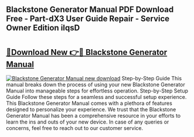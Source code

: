## Blackstone Generator Manual PDF Download Free - Part-dX3 User Guide Repair - Service Owner Edition iIqsD

# <h2><a href="http://bc1504.oget.top/?id=Blackstone+Generator+Manual">🔗Download New 👉🔴 Blackstone Generator Manual</a></h2>

[![Blackstone Generator Manual new download](https://i.imgur.com/5g1atiW.png)](http://bc1504.oget.top/?id=Blackstone+Generator+Manual)
Step-by-Step Guide This manual breaks down the process of using your new Blackstone Generator Manual into manageable steps for effortless operation. Step-by-Step Setup Guide Follow these steps for a seamless and successful setup experience. This Blackstone Generator Manual comes with a plethora of features designed to personalize your experience. We trust that the Blackstone Generator Manual has been a comprehensive resource in your efforts to learn the ins and outs of your new device. In case of any queries or concerns, feel free to reach out to our customer service.

